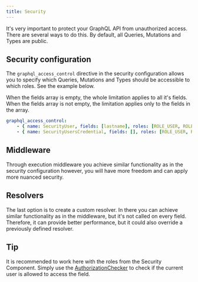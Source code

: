 ```yaml
---
title: Security
---
```


It's very important to protect your GraphQL API from unauthorized access. There are several ways to do this. By default, all Queries, Mutations and Types are public.

## Security configuration
The `graphql_access_control` directive in the security configuration allows you to specify which Queries, Mutations and Types should be accessible to which roles. See the example below.

When the fields array is empty, the whole limitation applies to all it's fields. When the fields array is not empty, the limitation applies only to the fields in the array.
```yaml
graphql_access_control:
    - { name: SecurityUser, fields: [lastname], roles: [ROLE_USER, ROLE_FOO] }
    - { name: SecurityUsersCredential, fields: [], roles: [ROLE_USER, ROLE_FOO] }
```

## Middleware
Through execution middleware you achieve similar functionality as in the security configuration however, you will have more freedom and can apply more nuanced security.

## Resolvers
The last option is to create a custom resolver. In there you can achieve similar functionality as in the middleware, but it's not called on every field. Therefore, it can provide better performance, but it could also override a previously defined resolver.

## Tip
It is recommended to work here with the roles from the Security Component. Simply use the [AuthorizationChecker](/docs/security/authorization#usage) to check if the current user is allowed to access the field.